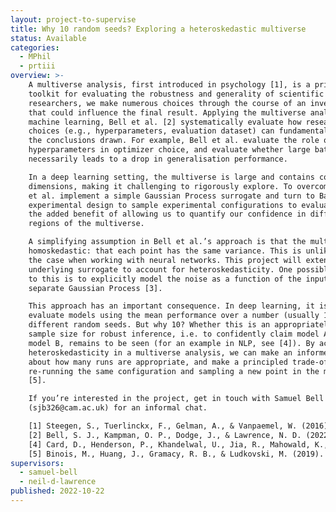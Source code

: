 ```yaml
---
layout: project-to-supervise
title: Why 10 random seeds? Exploring a heteroskedastic multiverse
status: Available
categories:
  - MPhil
  - prtiii
overview: >-
    A multiverse analysis, first introduced in psychology [1], is a principled
    toolkit for evaluating the robustness and generality of scientific claims. As
    researchers, we make numerous choices through the course of an investigation
    that could influence the final result. Applying the multiverse analysis to
    machine learning, Bell et al. [2] systematically evaluate how researcher
    choices (e.g., hyperparameters, evaluation dataset) can fundamentally change
    the conclusions drawn. For example, Bell et al. evaluate the role of
    hyperparameters in optimizer choice, and evaluate whether large batch training
    necessarily leads to a drop in generalisation performance.

    In a deep learning setting, the multiverse is large and contains continuous
    dimensions, making it challenging to rigorously explore. To overcome this, Bell
    et al. implement a simple Gaussian Process surrogate and turn to Bayesian
    experimental design to sample experimental configurations to evaluate. This has
    the added benefit of allowing us to quantify our confidence in different
    regions of the multiverse.

    A simplifying assumption in Bell et al.’s approach is that the multiverse is
    homoskedastic: that each point has the same variance. This is unlikely to be
    the case when working with neural networks. This project will extend the
    underlying surrogate to account for heteroskedasticity. One possible approach
    to this is to explicitly model the noise as a function of the inputs using a
    separate Gaussian Process [3].

    This approach has an important consequence. In deep learning, it is typical to
    evaluate models using the mean performance over a number (usually 10) runs with
    different random seeds. But why 10? Whether this is an appropriately large
    sample size for robust inference, i.e. to confidently claim model A outperforms
    model B, remains to be seen (for an example in NLP, see [4]). By accounting for
    heteroskedasticity in a multiverse analysis, we can make an informed decision
    about how many runs are appropriate, and make a principled trade-off between
    re-running the same configuration and sampling a new point in the multiverse
    [5].

    If you’re interested in the project, get in touch with Samuel Bell
    (sjb326@cam.ac.uk) for an informal chat.

    [1] Steegen, S., Tuerlinckx, F., Gelman, A., & Vanpaemel, W. (2016). Increasing transparency through a multiverse analysis. Perspectives on Psychological Science.
    [2] Bell, S. J., Kampman, O. P., Dodge, J., & Lawrence, N. D. (2022). Modeling the Machine Learning Multiverse. NeurIPS.  [3] Goldberg, P., Williams, C., & Bishop, C. (1997). Regression with input-dependent noise: A Gaussian process treatment. NeurIPS.
    [4] Card, D., Henderson, P., Khandelwal, U., Jia, R., Mahowald, K., & Jurafsky, D. (2020, November). With Little Power Comes Great Responsibility. EMNLP.
    [5] Binois, M., Huang, J., Gramacy, R. B., & Ludkovski, M. (2019). Replication or exploration? Sequential design for stochastic simulation experiments.  Technometrics.
supervisors:
  - samuel-bell
  - neil-d-lawrence
published: 2022-10-22
---
```

